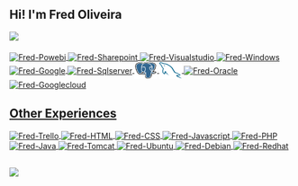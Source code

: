 ## Hi! I'm Fred Oliveira 

<div>
  <a href="https://github.com/fredlsoliveira">
  <img height="190" src="https://github-readme-stats.vercel.app/api?username=fredlsoliveira&show_icons=true&theme=tokyonight&include_all_commits=true&count_private=true"/>
</div>
  
   
<div style="display: inline_block"><br>
  <img align="center" alt="Fred-Powebi" height="40" width="40" src="https://img.icons8.com/color/48/000000/power-bi.png">
  <img align="center" alt="Fred-Sharepoint" height="40" width="40" src="https://img.icons8.com/color/48/000000/ms-share-point.png">
  <img align="center" alt="Fred-Visualstudio" height="30" width="40" src="https://cdn.jsdelivr.net/gh/devicons/devicon/icons/visualstudio/visualstudio-plain.svg">
  <img align="center" alt="Fred-Windows" height="30" width="40" src="https://cdn.jsdelivr.net/gh/devicons/devicon/icons/windows8/windows8-original.svg"> 
  <img align="center" alt="Fred-Google" height="30" width="40" src="https://icongr.am/devicon/google-original.svg">
  <img align="center" alt="Fred-Sqlserver" height="30" width="40" src="https://img.icons8.com/color/48/000000/microsoft-sql-server.png">
  <img align="center" alt="Fred-Postgresql" height="30" width="40" src="https://github.com/devicons/devicon/blob/master/icons/postgresql/postgresql-original.svg">
  <img align="center" alt="Fred-Mysql" height="30" width="40" src="https://github.com/devicons/devicon/blob/master/icons/mysql/mysql-plain.svg">
  <img align="center" alt="Fred-Oracle" height="30" width="40" src="https://img.icons8.com/color/48/000000/oracle-logo.png">
  <img align="center" alt="Fred-Googlecloud" height="30" width="40" src="https://cdn.jsdelivr.net/gh/devicons/devicon/icons/googlecloud/googlecloud-original.svg">
</div> 
 
 ## Other Experiences
 
<div> 
  <img align="center" alt="Fred-Trello" height="30" width="40" src="https://cdn.jsdelivr.net/gh/devicons/devicon/icons/trello/trello-plain.svg">
  <img align="center" alt="Fred-HTML" height="30" width="40" src="https://icongr.am/devicon/html5-original.svg">
  <img align="center" alt="Fred-CSS" height="30" width="40" src="https://icongr.am/devicon/css3-original.svg">
  <img align="center" alt="Fred-Javascript" height="30" width="40" src="https://icongr.am/devicon/javascript-original.svg">
  <img align="center" alt="Fred-PHP" height="40" width="50" src="https://icongr.am/devicon/php-original.svg">
  <img align="center" alt="Fred-Java" height="40" width="50" src="https://cdn.jsdelivr.net/gh/devicons/devicon/icons/java/java-original.svg">
  <img align="center" alt="Fred-Tomcat" height="40" width="50" src="https://cdn.jsdelivr.net/gh/devicons/devicon/icons/tomcat/tomcat-original.svg">  
  <img align="center" alt="Fred-Ubuntu" height="30" width="40" src="https://cdn.jsdelivr.net/gh/devicons/devicon/icons/ubuntu/ubuntu-plain.svg">
  <img align="center" alt="Fred-Debian" height="30" width="40" src="https://icongr.am/devicon/debian-original.svg">
  <img align="center" alt="Fred-Redhat" height="30" width="40" src="https://cdn.jsdelivr.net/gh/devicons/devicon/icons/redhat/redhat-original.svg">  
</div>
   
##
  
<div>
    <a href="https://www.linkedin.com/in/fred-leonardo-61a6b3108" target="_blank"><img src="https://img.shields.io/badge/-LinkedIn-%230077B5?style=for-the-badge&logo=linkedin&logoColor=white" target="_blank"></a> 
</div>
   
  

